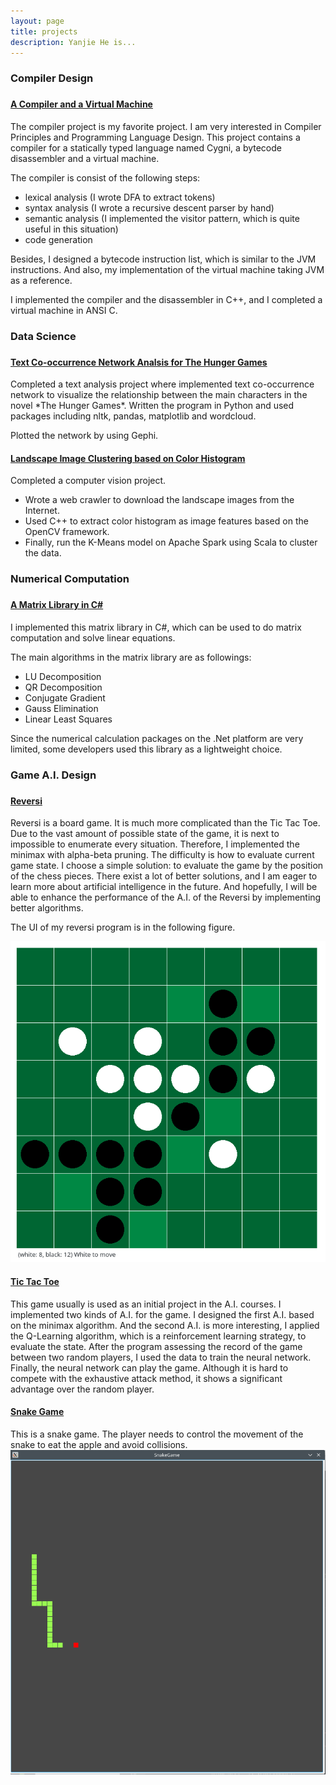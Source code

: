 ```yaml
---
layout: page
title: projects
description: Yanjie He is...
---
```


<!--
<h3> Welcome! </h3>
I am very interested in Computer Science and Data Science. I enjoying doing projects to enhance my skills and engineering experience. Here are some selected projects.
-->

<h3> Compiler Design <h3>
<h4> <a href="https://github.com/YanjieHe/CygniCompiler"> A Compiler and a Virtual Machine </a> </h4>
The compiler project is my favorite project. I am very interested in Compiler Principles and Programming Language Design. This project contains a compiler for a statically typed language named Cygni, a bytecode disassembler and a virtual machine.

The compiler is consist of the following steps:

<ul>
<li> lexical analysis (I wrote DFA to extract tokens) </li>
<li> syntax analysis (I wrote a recursive descent parser by hand) </li>
<li> semantic analysis (I implemented the visitor pattern, which is quite useful in this situation) </li>
<li> code generation </li>
</ul>

Besides, I designed a bytecode instruction list, which is similar to the JVM instructions. And also, my
implementation of the virtual machine taking JVM as a reference.

I implemented the compiler and the disassembler in C++, and I completed a virtual machine in ANSI C.

<h3> Data Science <h3>
<h4> <a href="https://yanjiehe.github.io/data%20science/social%20network%20analysis/natural%20language%20processing/2018/09/08/Text-Co-Occurrence-For-Hunger-Games"> Text Co-occurrence Network Analsis for The Hunger Games </a> </h4>
Completed a text analysis project where implemented text co-occurrence network to visualize the relationship between the main characters in the novel *The Hunger Games*. Written the program in Python and used packages including nltk, pandas, matplotlib and wordcloud.

Plotted the network by using Gephi.

<h4> <a href="https://yanjiehe.github.io/data%20science/computer%20vision/2018/09/16/Landscape-Image-Clustering-Based-On-Color-Histogram"> Landscape Image Clustering based on Color Histogram </a> </h4>
Completed a computer vision project.

<ul>
<li> Wrote a web crawler to download the landscape images from the Internet. </li>
<li> Used C++ to extract color histogram as image features based on the OpenCV framework. </li>
<li> Finally, run the K-Means model on Apache Spark using Scala to cluster the data. </li>
</ul>

<h3> Numerical Computation <h3>
<h4> <a href="https://github.com/YanjieHe/MatrixLibrary"> A Matrix Library in C# </a> </h4>
I implemented this matrix library in C#, which can be used to do matrix computation and solve linear equations.

The main algorithms in the matrix library are  as followings:

<ul>
<li> LU Decomposition </li>
<li> QR Decomposition </li>
<li> Conjugate Gradient </li>
<li> Gauss Elimination </li>
<li> Linear Least Squares </li>
</ul>

Since the numerical calculation packages on the .Net platform are very limited, some developers used this library as a lightweight choice.

<h3> Game A.I. Design <h3>
<h4> <a href="https://github.com/YanjieHe/Reversi"> Reversi </a> </h4>
Reversi is a board game. It is much more complicated than the Tic Tac Toe. Due to the vast amount of possible state of the game, it is next to impossible to enumerate every situation. Therefore, I implemented the minimax with alpha-beta pruning. The difficulty is how to evaluate current game state. I choose a simple solution: to evaluate the game by the position of the chess pieces. There exist a lot of better solutions, and I am eager to learn more about artificial intelligence in the future. And hopefully, I will be able to enhance the performance of the A.I. of the Reversi by implementing better algorithms.

The UI of my reversi program is in the following figure.

<img src="/figures/reversi.png" alt="reversi.png" title="reversi">

<h4> <a href="https://github.com/YanjieHe/Tic-Tac-Toe"> Tic Tac Toe </a> </h4>
This game usually is used as an initial project in the A.I. courses. I implemented two kinds of A.I. for the game. I designed the first A.I. based on the minimax algorithm. And the second A.I. is more interesting, I applied the Q-Learning algorithm, which is a reinforcement learning strategy, to evaluate the state. After the program assessing the record of the game between two random players, I used the data to train the neural network. Finally, the neural network can play the game. Although it is hard to compete with the exhaustive attack method, it shows a significant advantage over the random player.

<h4> <a href="https://github.com/YanjieHe/SnakeGame"> Snake Game </a> </h4>
This is a snake game. The player needs to control the movement of the snake to eat the apple and avoid collisions.

<img src="/figures/snake_game.png" alt="snake_game.png" title="snake game">
